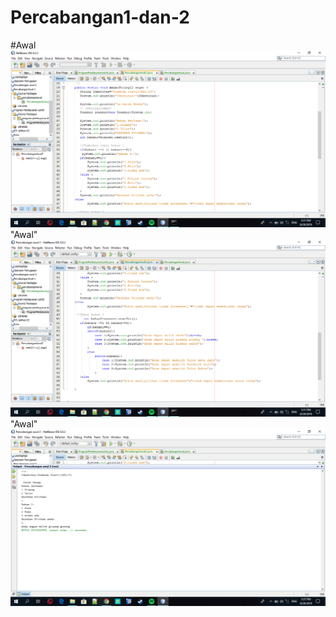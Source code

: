 # Percabangan1-dan-2
#Awal
![Alt Text](https://github.com/yusrilmustofa/Percabangan1-dan-2/blob/master/Screenshot%20(32).png)"Awal"
![Alt Text](https://github.com/yusrilmustofa/Percabangan1-dan-2/blob/master/Screenshot%20(33).png)"Awal"
![Alt Text](https://github.com/yusrilmustofa/Percabangan1-dan-2/blob/master/Screenshot%20(34).png)

